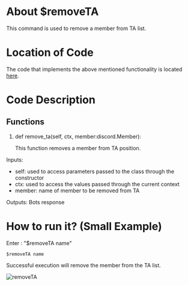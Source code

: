 # About $removeTA
This command is used to remove a member from TA list.

# Location of Code
The code that implements the above mentioned functionality is located [here](../../cogs/ta.py).

# Code Description
## Functions

1. def remove_ta(self, ctx, member:discord.Member):
   
   This function removes a member from TA position.

Inputs:

- self: used to access parameters passed to the class through the constructor
- ctx: used to access the values passed through the current context
- member: name of member to be removed from TA

Outputs: Bots response

   
# How to run it? (Small Example)
Enter : "$removeTA name"
```
$removeTA name
```
Successful execution will remove the member from the TA list.

![removeTA](./removeTA.png)
